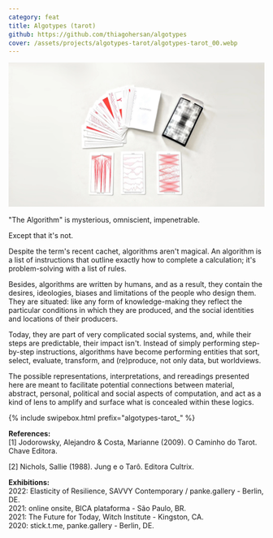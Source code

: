 ```yaml
---
category: feat
title: Algotypes (tarot)
github: https://github.com/thiagohersan/algotypes
cover: /assets/projects/algotypes-tarot/algotypes-tarot_00.webp
---
```

![](/assets/projects/algotypes-tarot/algotypes-tarot_00.webp)

"The Algorithm" is mysterious, omniscient, impenetrable.

Except that it's not.

Despite the term's recent cachet, algorithms aren't magical. An algorithm is a list of instructions that outline exactly how to complete a calculation; it's problem-solving with a list of rules.

Besides, algorithms are written by humans, and as a result, they contain the desires, ideologies, biases and limitations of the people who design them. They are situated: like any form of knowledge-making they reflect the particular conditions in which they are produced, and the social identities and locations of their producers.

Today, they are part of very complicated social systems, and, while their steps are predictable, their impact isn't. Instead of simply performing step-by-step instructions, algorithms have become performing entities that sort, select, evaluate, transform, and (re)produce, not only data, but worldviews.

The possible representations, interpretations, and rereadings presented here are meant to facilitate potential connections between material, abstract, personal, political and social aspects of computation, and act as a kind of lens to amplify and surface what is concealed within these logics.

{% include swipebox.html prefix="algotypes-tarot_" %}

**References:**  
[1] Jodorowsky, Alejandro & Costa, Marianne (2009). O Caminho do Tarot. Chave Editora.

[2] Nichols, Sallie (1988). Jung e o Tarô. Editora Cultrix.

**Exhibitions:**  
2022: Elasticity of Resilience, SAVVY Contemporary / panke.gallery - Berlin, DE.  
2021: online onsite, BICA plataforma - São Paulo, BR.  
2021: The Future for Today, Witch Institute - Kingston, CA.  
2020: stick.t.me, panke.gallery - Berlin, DE.
